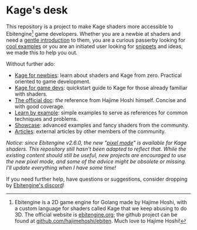 # Kage's desk

This repository is a project to make Kage shaders more accessible to Ebitengine[^1] game developers. Whether you are a newbie at shaders and need a [gentle introduction](https://github.com/tinne26/kage-desk/blob/main/docs/tutorials/intro/00_introduction.md) to them, you are a curious passerby looking for [cool examples](https://github.com/tinne26/kage-desk/blob/main/docs/cool_examples.md) or you are an initiated user looking for [snippets](https://github.com/tinne26/kage-desk/blob/main/docs/snippets/access_textures.md) and ideas, we made this to help you out.

Without further ado:
- [Kage for newbies](https://github.com/tinne26/kage-desk/blob/main/docs/tutorials/intro/00_introduction.md): learn about shaders and Kage from zero. Practical oriented to game development.
- [Kage for game devs](https://github.com/tinne26/kage-desk/blob/main/docs/tutorials/kage_for_devs.md): quickstart guide to Kage for those already familiar with shaders.
- [The official doc](https://ebitengine.org/en/documents/shader.html): *the* reference from Hajime Hoshi himself. Concise and with good coverage.
- [Learn by example](https://github.com/tinne26/kage-desk/blob/main/docs/tutorials/learn_by_example.md): simple examples to serve as references for common techniques and problems.
- [Showcase](https://github.com/tinne26/kage-desk/blob/main/docs/showcase.md): advanced examples and fancy shaders from the community.
- [Articles](https://github.com/tinne26/kage-desk/blob/main/docs/articles.md): external articles by other members of the community.

*Notice: since Ebitengine v2.6.0, the new "[pixel mode](https://ebitengine.org/en/documents/2.6.html#Pixel_mode_in_Kage)" is available for Kage shaders. This repository still hasn't been adapted to reflect that. While the existing content should still be useful, new projects are encouraged to use the new pixel mode, and some of the advice might be obsolete or missing. I'll update everything when I have some time!*

If you need further help, have questions or suggestions, consider dropping by [Ebitengine's discord](https://discord.gg/3tVdM5H8cC)!

[^1]: Ebitengine is a 2D game engine for Golang made by Hajime Hoshi, with a custom language for shaders called Kage that we keep abusing to do 3D. The official website is [ebitengine.org](https://ebitengine.org); the github project can be found at [github.com/hajimehoshi/ebiten](https://github.com/hajimehoshi/ebiten). Much love to Hajime Hoshi!
